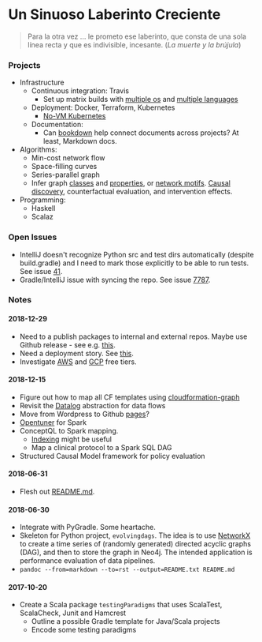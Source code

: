# Un Sinuoso Laberinto Creciente

> Para la otra vez ... le prometo ese laberinto, que consta de una sola línea recta y que es indivisible, incesante. (_La muerte y la brújula_)

### Projects

* Infrastructure
  * Continuous integration: Travis 
    * Set up matrix builds with [multiple os](https://docs.travis-ci.com/user/multi-os/) and [multiple 
languages](https://stackoverflow.com/questions/27644586/how-to-set-up-travis-ci-with-multiple-languages)
  * Deployment: Docker, Terraform, Kubernetes
    * [No-VM Kubernetes](https://blog.travis-ci.com/2017-10-26-running-kubernetes-on-travis-ci-with-minikube)
  * Documentation:
    * Can [bookdown](https://bookdown.org/yihui/bookdown/) help connect documents across projects? At least,
    Markdown docs.
* Algorithms:
    * Min-cost network flow
    * Space-filling curves
    * Series-parallel graph
    * Infer graph [classes](http://www.graphclasses.org/index.html) and 
    [properties](https://gap-packages.github.io/Digraphs/doc/chap6.html#X7ADDEFD478D470D5),
    or [network motifs](https://en.wikipedia.org/wiki/Network_motif). 
    [Causal discovery](http://ftp.cs.ucla.edu/pub/stat_ser/R156.pdf), counterfactual
    evaluation, and intervention effects.
* Programming:
    * Haskell
    * Scalaz

### Open Issues

* IntelliJ doesn't recognize Python src and test dirs automatically (despite
build.gradle) and I need to mark those explicitly to be able to run tests.
See issue [41](https://github.com/linkedin/pygradle/issues/41).
* Gradle/IntelliJ issue with syncing the repo. See issue 
[7787](https://github.com/gradle/gradle/issues/7787).

### Notes

#### 2018-12-29

* Need to a publish packages to internal and external repos. Maybe use Github
release - see e.g. [this](https://www.victorhurdugaci.com/github-releases-travis). 
* Need a deployment story. See [this](https://medium.com/build-acl/docker-deployments-using-terraform-d2bf36ec7bdf).
* Investigate [AWS](https://aws.amazon.com/free/) and 
[GCP](https://cloud.google.com/free/docs/gcp-free-tier) free tiers.

#### 2018-12-15

* Figure out how to map all CF templates using [cloudformation-graph](https://github.com/umayrh/cloudformation-graph)
* Revisit the [Datalog](https://github.com/frankmcsherry/blog/blob/master/posts/2018-05-19.md) abstraction for data flows
* Move from Wordpress to Github [pages](https://yunmingzhang.wordpress.com/2018/06/15/how-to-use-github-pages/#more-2128)?
* [Opentuner](http://opentuner.org/tutorial/setup/) for Spark
* ConceptQL to Spark mapping. 
  * [Indexing](http://hpc.isti.cnr.it/hpcworkshop2014/PartitionedEliasFanoIndexes.pdf) might be useful
  * Map a clinical protocol to a Spark SQL DAG
* Structured Causal Model framework for policy evaluation

#### 2018-06-31

* Flesh out [README.md](python/evolvingdag/README.md).

#### 2018-06-30

* Integrate with PyGradle. Some heartache. 
* Skeleton for Python project, `evolvingdags`. The idea is to use [NetworkX](https://networkx.github.io) to 
create a time series of (randomly generated) directed acyclic graphs (DAG), and then to
store the graph in Neo4j. The intended application is performance evaluation of data pipelines.
* `pandoc --from=markdown --to=rst --output=README.txt README.md`

#### 2017-10-20
* Create a Scala package `testingParadigms` that uses ScalaTest, ScalaCheck, Junit and Hamcrest 
    * Outline a possible Gradle template for Java/Scala projects 
    * Encode some testing paradigms 
